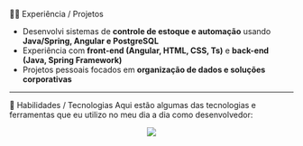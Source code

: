 🧑‍💻 Experiência / Projetos
- Desenvolvi sistemas de **controle de estoque e automação** usando **Java/Spring, Angular e PostgreSQL**  
- Experiência com **front-end (Angular, HTML, CSS, Ts)** e **back-end (Java, Spring Framework)**  
- Projetos pessoais focados em **organização de dados e soluções corporativas**

---

🚀 Habilidades / Tecnologias
Aqui estão algumas das tecnologias e ferramentas que eu utilizo no meu dia a dia como desenvolvedor:
<p align="center">
  <a href="https://skillicons.dev">
    <img src="https://skillicons.dev/icons?i=java,spring,linux,angular,postgre,git,mysql" />
  </a>
</p>

